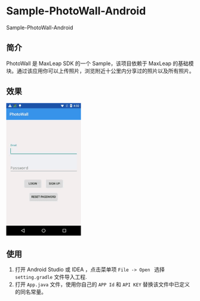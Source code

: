 # Sample-PhotoWall-Android

Sample-PhotoWall-Android

## 简介

PhotoWall 是 MaxLeap SDK 的一个 Sample，该项目依赖于 MaxLeap 的基础模块。通过该应用你可以上传照片，浏览附近十公里内分享过的照片以及所有照片。

## 效果

<img src="capture/photowall.gif" alt="capture" style="width: 200px;"/>

## 使用

1. 打开 Android Studio 或 IDEA ，点击菜单项 `File -> Open ` 选择 `setting.gradle` 文件导入工程.
2. 打开 `App.java` 文件，使用你自己的 `APP Id` 和 `API KEY` 替换该文件中已定义的同名常量。
